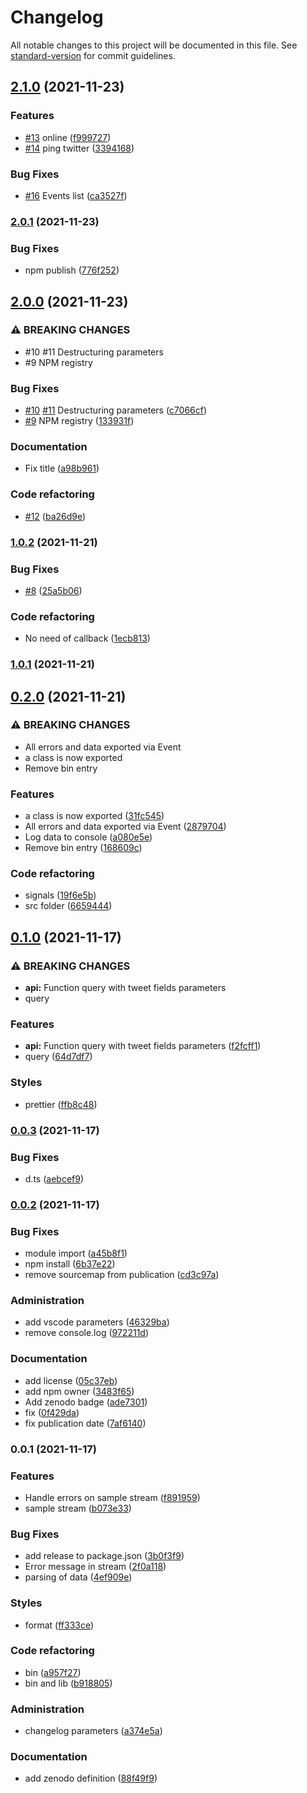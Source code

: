 # Changelog

All notable changes to this project will be documented in this file. See [standard-version](https://github.com/conventional-changelog/standard-version) for commit guidelines.

## [2.1.0](https://github.com/acisel-fr/tweets-sample/compare/v2.0.1...v2.1.0) (2021-11-23)


### Features

* [#13](https://github.com/acisel-fr/tweets-sample/issues/13) online ([f999727](https://github.com/acisel-fr/tweets-sample/commit/f999727f4ecfc3197eb21f7348d25886415f40ee))
* [#14](https://github.com/acisel-fr/tweets-sample/issues/14) ping twitter ([3394168](https://github.com/acisel-fr/tweets-sample/commit/33941686e5e46bd86e98f4ab8d6ad72850b48dc1))


### Bug Fixes

* [#16](https://github.com/acisel-fr/tweets-sample/issues/16) Events list ([ca3527f](https://github.com/acisel-fr/tweets-sample/commit/ca3527fa86abace027b97e720153867a9f24a7bc))

### [2.0.1](https://github.com/acisel-fr/tweets-sample/compare/v2.0.0...v2.0.1) (2021-11-23)


### Bug Fixes

* npm publish ([776f252](https://github.com/acisel-fr/tweets-sample/commit/776f2525222890bf536176ebc193f9fe2e0143ae))

## [2.0.0](https://github.com/acisel-fr/tweets-sample/compare/v1.0.2...v2.0.0) (2021-11-23)


### ⚠ BREAKING CHANGES

* #10 #11 Destructuring parameters
* #9 NPM registry

### Bug Fixes

* [#10](https://github.com/acisel-fr/tweets-sample/issues/10) [#11](https://github.com/acisel-fr/tweets-sample/issues/11) Destructuring parameters ([c7066cf](https://github.com/acisel-fr/tweets-sample/commit/c7066cf53ebcd1bdb3b8f7389b0cb4c7be5b0781))
* [#9](https://github.com/acisel-fr/tweets-sample/issues/9) NPM registry ([133931f](https://github.com/acisel-fr/tweets-sample/commit/133931fb6b39c4ec969e9daea79fd1bf8d7b68e9))


### Documentation

* Fix title ([a98b961](https://github.com/acisel-fr/tweets-sample/commit/a98b9619c3bc38fb34a96016c82a9c81a1df0a78))


### Code refactoring

* [#12](https://github.com/acisel-fr/tweets-sample/issues/12) ([ba26d9e](https://github.com/acisel-fr/tweets-sample/commit/ba26d9e0c39e033ff6948cb61b048035f0d3cde8))

### [1.0.2](https://github.com/acisel-fr/tweets-sample/compare/v1.0.1...v1.0.2) (2021-11-21)


### Bug Fixes

* [#8](https://github.com/acisel-fr/tweets-sample/issues/8) ([25a5b06](https://github.com/acisel-fr/tweets-sample/commit/25a5b0639f28b9b7c10daaa0744d5aa29f73e30e))


### Code refactoring

* No need of callback ([1ecb813](https://github.com/acisel-fr/tweets-sample/commit/1ecb813a46204e295de1c4544e3a6c4a18f13ab5))

### [1.0.1](https://github.com/acisel-fr/tweets-sample/compare/v0.2.0...v1.0.1) (2021-11-21)

## [0.2.0](https://github.com/acisel-fr/tweets-sample/compare/v0.1.0...v0.2.0) (2021-11-21)


### ⚠ BREAKING CHANGES

* All errors and data exported via Event
* a class is now exported
* Remove bin entry

### Features

* a class is now exported ([31fc545](https://github.com/acisel-fr/tweets-sample/commit/31fc545f855194c8020818f6f35c7f3849372e91))
* All errors and data exported via Event ([2879704](https://github.com/acisel-fr/tweets-sample/commit/2879704be48ba48879a0d86358f61c03f8261efb))
* Log data to console ([a080e5e](https://github.com/acisel-fr/tweets-sample/commit/a080e5e51a2b9452bdfc81aeaa7e2570f6645674))
* Remove bin entry ([168609c](https://github.com/acisel-fr/tweets-sample/commit/168609c974cd751f9d2f02bb2b26c1f3fb432c32))


### Code refactoring

* signals ([19f6e5b](https://github.com/acisel-fr/tweets-sample/commit/19f6e5bce87e0a4ebf128b1b1d514b81ff21e66f))
* src folder ([6659444](https://github.com/acisel-fr/tweets-sample/commit/66594446bb0fbbc9a5a997918d0bf44b76618940))

## [0.1.0](https://github.com/acisel-fr/tweets-sample/compare/v0.0.3...v0.1.0) (2021-11-17)

### ⚠ BREAKING CHANGES

- **api:** Function query with tweet fields parameters
- query

### Features

- **api:** Function query with tweet fields parameters ([f2fcff1](https://github.com/acisel-fr/tweets-sample/commit/f2fcff10a6fc71ad420e9f697ccafed2f3a14dac))
- query ([64d7df7](https://github.com/acisel-fr/tweets-sample/commit/64d7df7565ebebc477f403a6845109e52541ff51))

### Styles

- prettier ([ffb8c48](https://github.com/acisel-fr/tweets-sample/commit/ffb8c48603929cddbb696ed22272176dc4871344))

### [0.0.3](https://github.com/acisel-fr/tweets-sample/compare/v0.0.2...v0.0.3) (2021-11-17)

### Bug Fixes

- d.ts ([aebcef9](https://github.com/acisel-fr/tweets-sample/commit/aebcef9fe7d1977e52f4e077986f10b3773a7a65))

### [0.0.2](https://github.com/acisel-fr/tweets-sample/compare/v0.0.1...v0.0.2) (2021-11-17)

### Bug Fixes

- module import ([a45b8f1](https://github.com/acisel-fr/tweets-sample/commit/a45b8f12a8d3bfe5c7b16fb656172d3b6382129f))
- npm install ([6b37e22](https://github.com/acisel-fr/tweets-sample/commit/6b37e22be6b97886dc3273131c37fc3c9c80dd81))
- remove sourcemap from publication ([cd3c97a](https://github.com/acisel-fr/tweets-sample/commit/cd3c97a4e538672eae993b6325f40a957181cde4))

### Administration

- add vscode parameters ([46329ba](https://github.com/acisel-fr/tweets-sample/commit/46329ba777dcc8cf9268d9a4fbbfdff7a28bc004))
- remove console.log ([972211d](https://github.com/acisel-fr/tweets-sample/commit/972211d60f1d24c45397429bcf2479e750ba5fce))

### Documentation

- add license ([05c37eb](https://github.com/acisel-fr/tweets-sample/commit/05c37eb39726036909c54d1815fba125449be3fe))
- add npm owner ([3483f65](https://github.com/acisel-fr/tweets-sample/commit/3483f653df1ce93aeb3b0c9f6ce4e35d807f451f))
- Add zenodo badge ([ade7301](https://github.com/acisel-fr/tweets-sample/commit/ade7301a0c9ee4174f22f912b7a69efd7fa21858))
- fix ([0f429da](https://github.com/acisel-fr/tweets-sample/commit/0f429dae2efc1b0bc5319dfa8ec3905b7770966d))
- fix publication date ([7af6140](https://github.com/acisel-fr/tweets-sample/commit/7af6140e4b1233015046881ac55ee62ec2dbc9f3))

### 0.0.1 (2021-11-17)

### Features

- Handle errors on sample stream ([f891959](https://github.com/chasset/twitter-api/commit/f89195990cebcd1d292130ed95122c63e173b90d))
- sample stream ([b073e33](https://github.com/chasset/twitter-api/commit/b073e33d3d6eabbcbdc0b58a40da00b335e93ca0))

### Bug Fixes

- add release to package.json ([3b0f3f9](https://github.com/chasset/twitter-api/commit/3b0f3f9436df7029cebf3ac16ea4d1b9a3e4eb65))
- Error message in stream ([2f0a118](https://github.com/chasset/twitter-api/commit/2f0a1187f37b6c05c55a2e75427c146599bfb977))
- parsing of data ([4ef909e](https://github.com/chasset/twitter-api/commit/4ef909e39fb28e24aecf969b88568683f11bb8d9))

### Styles

- format ([ff333ce](https://github.com/chasset/twitter-api/commit/ff333ce830304118d37dd292cf9323362d4847fe))

### Code refactoring

- bin ([a957f27](https://github.com/chasset/twitter-api/commit/a957f2779f2793bce185a5d791bc19dcc98a367c))
- bin and lib ([b918805](https://github.com/chasset/twitter-api/commit/b91880591b8ebd295d9b263033788675bde3c3a7))

### Administration

- changelog parameters ([a374e5a](https://github.com/chasset/twitter-api/commit/a374e5ab8469cc501e1a49a227849a17f4d1b619))

### Documentation

- add zenodo definition ([88f49f9](https://github.com/chasset/twitter-api/commit/88f49f96d4c25c109f8a2f84c615449fc1f767a8))
